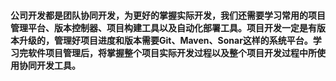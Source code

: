 #### 公司开发都是团队协同开发，为更好的掌握实际开发，我们还需要学习常用的项目管理平台、版本控制器、项目构建工具以及自动化部署工具。项目开发一定是有版本升级的，管理好项目进度和版本需要Git、Maven、Sonar这样的系统平台。学习完软件项目管理后，将掌握整个项目实际开发过程以及整个项目开发过程中所使用协同开发工具。